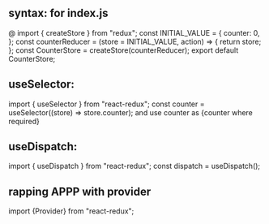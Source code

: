 ## syntax: for index.js

@ import { createStore } from "redux";
const INITIAL_VALUE = {
counter: 0,
};
const counterReducer = (store = INITIAL_VALUE, action) => {
return store;
};
const CounterStore = createStore(counterReducer);
export default CounterStore;

## useSelector:

import { useSelector } from "react-redux";
const counter = useSelector((store) => store.counter);
and use counter as {counter where required}

## useDispatch:

import { useDispatch } from "react-redux";
const dispatch = useDispatch();

## rapping APPP with provider

import {Provider} from "react-redux";
<Provider store={CounterStore}>
<App />
</Provider>
